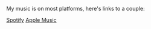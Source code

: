 

My music is on most platforms, here's links to a couple:

[Spotify](https://open.spotify.com/artist/7tcbyFvckHmYOFB2iwwDbR?si=CmZWXvyFQMe7m1-zYUU4GQ)
[Apple Music](https://music.apple.com/gb/artist/dotoro/1654896437)



  <div style="height: 1em"> </div>
